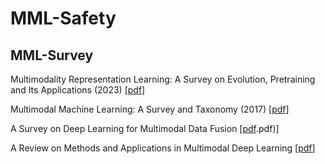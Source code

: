 # MML-Safety

## MML-Survey
Multimodality Representation Learning: A Survey on Evolution, Pretraining and Its Applications (2023) [[pdf](https://arxiv.org/pdf/2302.00389.pdf)]

Multimodal Machine Learning: A Survey and Taxonomy (2017) [[pdf](https://arxiv.org/pdf/1705.09406.pdf)]

A Survey on Deep Learning for Multimodal Data Fusion [[pdf](https://direct.mit.edu/neco/article/32/5/829/95591).pdf)]

A Review on Methods and Applications in Multimodal Deep Learning [[pdf](https://arxiv.org/pdf/2202.09195.pdf)]

